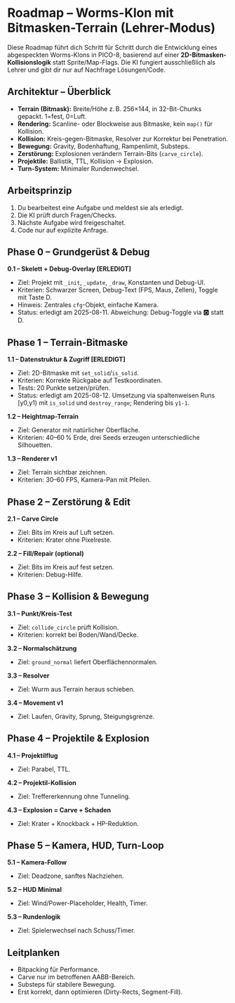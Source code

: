 # Roadmap – Worms-Klon mit Bitmasken-Terrain (Lehrer-Modus)

Diese Roadmap führt dich Schritt für Schritt durch die Entwicklung eines abgespeckten Worms-Klons in PICO-8, basierend auf einer **2D-Bitmasken-Kollisionslogik** statt Sprite/Map-Flags. Die KI fungiert ausschließlich als Lehrer und gibt dir nur auf Nachfrage Lösungen/Code.

## Architektur – Überblick

- **Terrain (Bitmask):** Breite/Höhe z. B. 256×144, in 32-Bit-Chunks gepackt. 1=fest, 0=Luft.
- **Rendering:** Scanline- oder Blockweise aus Bitmaske, kein `map()` für Kollision.
- **Kollision:** Kreis-gegen-Bitmaske, Resolver zur Korrektur bei Penetration.
- **Bewegung:** Gravity, Bodenhaftung, Rampenlimit, Substeps.
- **Zerstörung:** Explosionen verändern Terrain-Bits (`carve_circle`).
- **Projektile:** Ballistik, TTL, Kollision → Explosion.
- **Turn-System:** Minimaler Rundenwechsel.

## Arbeitsprinzip

1. Du bearbeitest eine Aufgabe und meldest sie als erledigt.
2. Die KI prüft durch Fragen/Checks.
3. Nächste Aufgabe wird freigeschaltet.
4. Code nur auf explizite Anfrage.

## Phase 0 – Grundgerüst & Debug

**0.1 – Skelett + Debug-Overlay [ERLEDIGT]**

- Ziel: Projekt mit `_init`, `_update`, `_draw`, Konstanten und Debug-UI.
- Kriterien: Schwarzer Screen, Debug-Text (FPS, Maus, Zellen), Toggle mit Taste D.
- Hinweis: Zentrales `cfg`-Objekt, einfache Kamera.
- Status: erledigt am 2025-08-11. Abweichung: Debug-Toggle via 🅾️ statt D.

## Phase 1 – Terrain-Bitmaske

**1.1 – Datenstruktur & Zugriff [ERLEDIGT]**

- Ziel: 2D-Bitmaske mit `set_solid`/`is_solid`.
- Kriterien: Korrekte Rückgabe auf Testkoordinaten.
- Tests: 20 Punkte setzen/prüfen.
- Status: erledigt am 2025-08-12. Umsetzung via spaltenweisen Runs [y0,y1) mit `is_solid` und `destroy_range`; Rendering bis `y1-1`.

**1.2 – Heightmap-Terrain**

- Ziel: Generator mit natürlicher Oberfläche.
- Kriterien: 40–60 % Erde, drei Seeds erzeugen unterschiedliche Silhouetten.

**1.3 – Renderer v1**

- Ziel: Terrain sichtbar zeichnen.
- Kriterien: 30–60 FPS, Kamera-Pan mit Pfeilen.

## Phase 2 – Zerstörung & Edit

**2.1 – Carve Circle**

- Ziel: Bits im Kreis auf Luft setzen.
- Kriterien: Krater ohne Pixelreste.

**2.2 – Fill/Repair (optional)**

- Ziel: Bits im Kreis auf fest setzen.
- Kriterien: Debug-Hilfe.

## Phase 3 – Kollision & Bewegung

**3.1 – Punkt/Kreis-Test**

- Ziel: `collide_circle` prüft Kollision.
- Kriterien: korrekt bei Boden/Wand/Decke.

**3.2 – Normalschätzung**

- Ziel: `ground_normal` liefert Oberflächennormalen.

**3.3 – Resolver**

- Ziel: Wurm aus Terrain heraus schieben.

**3.4 – Movement v1**

- Ziel: Laufen, Gravity, Sprung, Steigungsgrenze.

## Phase 4 – Projektile & Explosion

**4.1 – Projektilflug**

- Ziel: Parabel, TTL.

**4.2 – Projektil-Kollision**

- Ziel: Treffererkennung ohne Tunneling.

**4.3 – Explosion = Carve + Schaden**

- Ziel: Krater + Knockback + HP-Reduktion.

## Phase 5 – Kamera, HUD, Turn-Loop

**5.1 – Kamera-Follow**

- Ziel: Deadzone, sanftes Nachziehen.

**5.2 – HUD Minimal**

- Ziel: Wind/Power-Placeholder, Health, Timer.

**5.3 – Rundenlogik**

- Ziel: Spielerwechsel nach Schuss/Timer.

## Leitplanken

- Bitpacking für Performance.
- Carve nur im betroffenen AABB-Bereich.
- Substeps für stabilere Bewegung.
- Erst korrekt, dann optimieren (Dirty-Rects, Segment-Fill).

